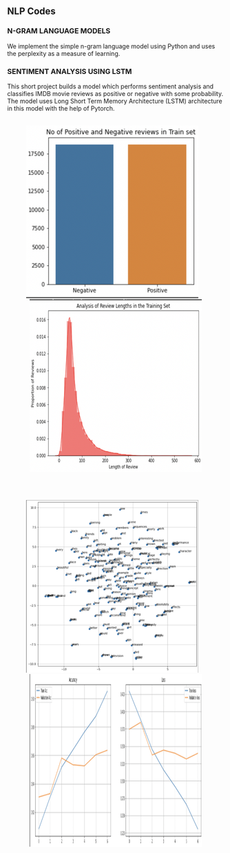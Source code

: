 <h2> NLP Codes </h2>

### N-GRAM LANGUAGE MODELS
We implement the simple n-gram language model using Python and uses the perplexity as a measure of learning.


### SENTIMENT ANALYSIS USING LSTM

This short project builds a model which performs sentiment analysis and classifies IMDB movie reviews as positive or negative with some probability.
The model uses Long Short Term Memory Architecture (LSTM) architecture in this model with the help of Pytorch.
</br></br>
<p float="left" align="middle">
  <img src="images/pic1.png" width="400" height="400"/>
  &nbsp;
  &nbsp;
  <img src="images/pic2.png" width="400" height="400"/> 
</p>
</br></br>
<p float="left" align="middle">
  <img src="images/pic3.png" width="400" height="400"/>
  &nbsp;
  &nbsp;
  <img src="images/pic4.png" width="400" height="400"/> 
</p>
